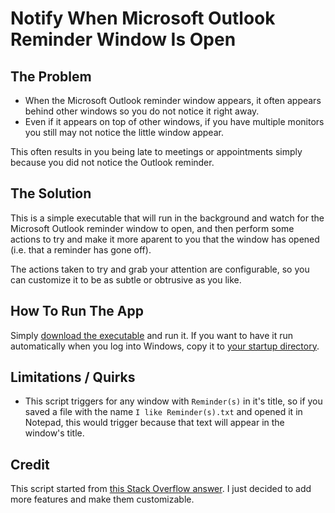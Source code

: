 # Notify When Microsoft Outlook Reminder Window Is Open

## The Problem

* When the Microsoft Outlook reminder window appears, it often appears behind other windows so you do not notice it right away.
* Even if it appears on top of other windows, if you have multiple monitors you still may not notice the little window appear.

This often results in you being late to meetings or appointments simply because you did not notice the Outlook reminder.


## The Solution

This is a simple executable that will run in the background and watch for the Microsoft Outlook reminder window to open, and then perform some actions to try and make it more aparent to you that the window has opened (i.e. that a reminder has gone off).

The actions taken to try and grab your attention are configurable, so you can customize it to be as subtle or obtrusive as you like.


## How To Run The App

Simply [download the executable][DownloadLatestVersionOfExecutableUrl] and run it. If you want to have it run automatically when you log into Windows, copy it to [your startup directory][HowToOpenStartupDirectoryInstructionsUrl].


## Limitations / Quirks

* This script triggers for any window with `Reminder(s)` in it's title, so if you saved a file with the name `I like Reminder(s).txt` and opened it in Notepad, this would trigger because that text will appear in the window's title.


## Credit

This script started from [this Stack Overflow answer][StackOverflowPostThatScriptStartedFromUrl]. I just decided to add more features and make them customizable.


<!-- Links -->
[DownloadLatestVersionOfExecutableUrl]: https://github.com/deadlydog/NotifyWhenMicrosoftOutlookReminderWindowIsOpen/releases
[HowToOpenStartupDirectoryInstructionsUrl]: https://www.thewindowsclub.com/startup-folder-in-windows-8
[StackOverflowPostThatScriptStartedFromUrl]: https://stackoverflow.com/a/35154133/602585